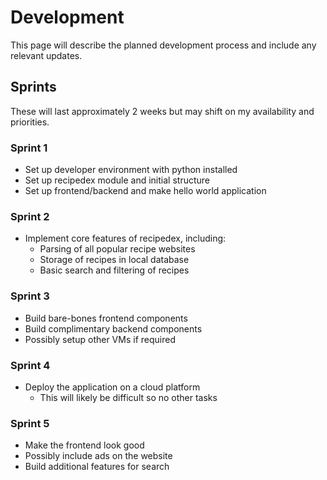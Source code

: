# Development

This page will describe the planned development process and include any relevant updates.

## Sprints

These will last approximately 2 weeks but may shift on my availability and priorities.

### Sprint 1

* Set up developer environment with python installed
* Set up recipedex module and initial structure
* Set up frontend/backend and make hello world application

### Sprint 2

* Implement core features of recipedex, including:
  * Parsing of all popular recipe websites
  * Storage of recipes in local database
  * Basic search and filtering of recipes

### Sprint 3

* Build bare-bones frontend components
* Build complimentary backend components
* Possibly setup other VMs if required

### Sprint 4

* Deploy the application on a cloud platform
  * This will likely be difficult so no other tasks

### Sprint 5

* Make the frontend look good
* Possibly include ads on the website
* Build additional features for search